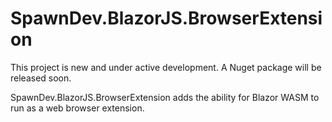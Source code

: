 
# SpawnDev.BlazorJS.BrowserExtension

This project is new and under active development. A Nuget package will be released soon.

SpawnDev.BlazorJS.BrowserExtension adds the ability for Blazor WASM to run as a web browser extension.

